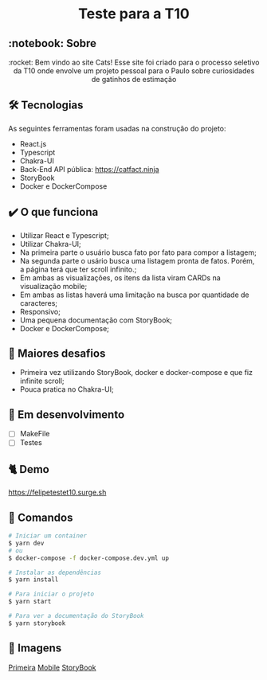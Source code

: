 <h1 align="center" id="top">Teste para a T10</h1>


<h2 id="sobre">:notebook: Sobre </h2>

<p align="center">:rocket: Bem vindo ao site Cats! Esse site foi criado para o processo seletivo da T10 onde envolve um projeto pessoal para o Paulo sobre curiosidades de gatinhos de estimação </p>

## 🛠 Tecnologias

As seguintes ferramentas foram usadas na construção do projeto:

* React.js
* Typescript
* Chakra-UI
* Back-End API pública: https://catfact.ninja
* StoryBook
* Docker e DockerCompose

## :heavy_check_mark: O que funciona

* Utilizar React e Typescript;
* Utilizar Chakra-UI;
* Na primeira parte o usuário busca fato por fato para compor a listagem;
* Na segunda parte o usário busca uma listagem pronta de fatos. Porém, a página terá que ter scroll infinito.;
* Em ambas as visualizações, os itens da lista viram CARDs na visualização mobile;
* Em ambas as listas haverá uma limitação na busca por quantidade de caracteres;
* Responsivo;
* Uma pequena documentação com StoryBook;
* Docker e DockerCompose;

## :orange_book: Maiores desafios

* Primeira vez utilizando StoryBook, docker e docker-compose e que fiz infinite scroll;
* Pouca pratica no Chakra-UI;

## :construction: Em desenvolvimento

- [ ] MakeFile
- [ ] Testes

## :cat2: Demo
https://felipetestet10.surge.sh


## :checkered_flag: Comandos

```bash
# Iniciar um container
$ yarn dev
# ou
$ docker-compose -f docker-compose.dev.yml up

# Instalar as dependências
$ yarn install

# Para iniciar o projeto
$ yarn start

# Para ver a documentação do StoryBook
$ yarn storybook
```
## :art: Imagens
[Primeira](https://i.ibb.co/894DWKf/Captura-de-tela-de-2022-06-06-00-41-22.png)
[Mobile](https://i.ibb.co/Kr0cM1r/Captura-de-tela-de-2022-06-06-00-46-48.png)
[StoryBook](https://i.ibb.co/yQLKTLJ/Captura-de-tela-de-2022-06-06-00-48-52.png)